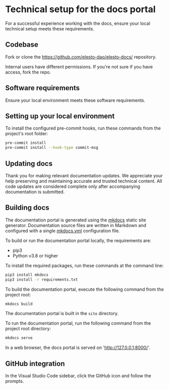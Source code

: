 # Technical setup for the docs portal

For a successful experience working with the docs, ensure your local technical setup meets these requirements.

## Codebase

Fork or clone the <https://github.com/elesto-dao/elesto-docs/> repository.

Internal users have different permissions. If you're not sure if you have access, fork the repo.

## Software requirements

Ensure your local environment meets these software requirements.

## Setting up your local environment

<!-- do docs need pre-commit hooks? -->

To install the configured pre-commit hooks, run these commands from the project's root folder:

```sh
pre-commit install
pre-commit install --hook-type commit-msg
```

## Updating docs

Thank you for making relevant documentation updates. We appreciate your help preserving and maintaining accurate and trusted technical content. All code updates are considered complete only after accompanying documentation is submitted.

## Building docs

The documentation portal is generated using the [mkdocs](https://www.mkdocs.org/) static site generator. Documentation source files are written in Markdown and configured with a single [mkdocs.yml]() configuration file.

To build or run the documentation portal locally, the requirements are:

- pip3
- Python v3.8 or higher

To install the required packages, run these commands at the command line:

```sh
pip3 install mkdocs
pip3 install -r requirements.txt
```

To build the documentation portal, execute the following command from the project root:

```sh
mkdocs build
```

The documentation portal is built in the `site` directory.

To run the documentation portal, run the following command from the project root directory:

```sh
mkdocs serve
```

In a web browser, the docs portal is served on 'http://127.0.0.1:8000/'.

## GitHub integration

In the Visual Studio Code sidebar, click the GitHub icon and follow the prompts.
